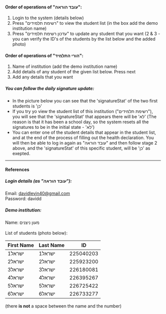 #### Order of operations of "עובד הוראה":
 1. Login to the system (details below)
 2. Press "רשימת תלמידים" to view the student list (in the box add the demo institution name)
 3. Press "עדכון רשימת תלמידים" to update any student that you want
 (2 & 3 - you can verify the ID's of the students by the list below and the added photo)
 
#### Order of operations of "הורי התלמיד":
 1. Name of institution (add the demo institution name)
 2. Add details of any student of the given list below. Press next
 3. Add any details that you want
 
##### You can follow the daily signature update:
  - In the picture below you can see that the 'signatureStat' of the two first students is 'כן'
  - If you try yo view the student list of this institution ("רשימת תלמידים"), you will see that the 'signatureStat' that appears there will be 'לא'
    (The reason is that it has been a school day, so the system resets all the signatures to be in the initial state - 'לא')
  - You can enter one of the student details that appear in the student list, and at the end of the process of filling out the health declaration.
  You will then be able to log in again as "עובד הוראה" and then follow stage 2 above, and the 'signatureStat' of this specific student, will be 'כן' as exepted.
____________________________________________
#### References
##### Login details (as "עובד הוראה"): <br />
  Email: davidlevin40@gmail.com<br />
  Password: davidd

##### Demo institution: <br /> 
  Name: מעון ניצנים <br /> <br />
  List of students (photo below): <br />
 
| First Name  | Last Name | ID |
| ------------- | ------------- | ------------- |
| ישראל1  | ישראל1  | 225040203 |
| ישראל2  | ישראל2  | 225923200 |
| ישראל3  | ישראל3  | 226180081 |
| ישראל4  | ישראל4  | 226395267 |
| ישראל5  | ישראל5  | 226725422 |
| ישראל6  | ישראל6  | 226733277 |

(there **is not** a space between the name and the number)


